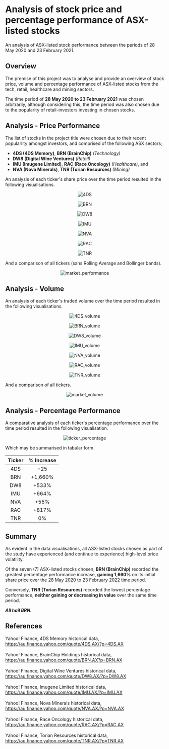 # Analysis of stock price and percentage performance of ASX-listed stocks
 An analysis of ASX-listed stock performance between the periods of 28 May 2020 and 23 February 2021.
 
## Overview
 
 The premise of this project was to analyse and provide an overview of stock price, volume and percentage performance of ASX-listed stocks from the tech, retail, healthcare and mining sectors.
 
 The time period of <b>28 May 2020 to 23 February 2021</b> was chosen arbitrarily, although considering this, the time period was also chosen due to the popularity of retail-investors investing in chosen stocks. 
 
## Analysis - Price Performance
 
 The list of stocks in the project title were chosen due to their recent popularlity amongst investors, and comprised of the following ASX sectors; 
 
* <b>4DS (4DS Memory)</b>, <b>BRN (BrainChip)</b> <i>(Technology)</i>
* <b>DW8 (Digital Wine Ventures)</b> <i>(Retail)</i>
* <b>IMU (Imugene Limited)</b>, <b>RAC (Race Oncology)</b> <i>(Healthcare)</i>, and
* <b>NVA (Nova Minerals)</b>, <b>TNR (Torian Resources)</b> <i>(Mining)</i>

An analysis of each ticker's share price over the time period resulted in the following visualisations.
 
 <p align="center">
  <img src="https://github.com/mnperic/asx-profit-loss/blob/main/Images/4DS.png" alt="4DS"/>
</p>

 <p align="center">
  <img src="https://github.com/mnperic/asx-profit-loss/raw/main/Images/BRN.png" alt="BRN"/>
</p>

 <p align="center">
  <img src="https://github.com/mnperic/asx-profit-loss/raw/main/Images/DW8.png" alt="DW8"/>
</p>

 <p align="center">
  <img src="https://github.com/mnperic/asx-profit-loss/raw/main/Images/IMU.png" alt="IMU"/>
</p>

 <p align="center">
  <img src="https://github.com/mnperic/asx-profit-loss/raw/main/Images/NVA.png" alt="NVA"/>
</p>

 <p align="center">
  <img src="https://github.com/mnperic/asx-profit-loss/raw/main/Images/RAC.png" alt="RAC"/>
</p>

 <p align="center">
  <img src="https://github.com/mnperic/asx-profit-loss/raw/main/Images/TNR.png" alt="TNR"/>
</p>

And a comparison of all tickers (sans Rolling Average and Bollinger bands).

<p align="center">
  <img src="https://github.com/mnperic/asx-profit-loss/raw/main/Images/market_performance.png" alt="market_performance"/>
</p>

## Analysis - Volume

An analysis of each ticker's traded volume over the time period resulted in the following visualisations.

<p align="center">
  <img src="https://github.com/mnperic/asx-profit-loss/raw/main/Images/4DS_volume.png" alt="4DS_volume"/>
</p>

<p align="center">
  <img src="https://github.com/mnperic/asx-profit-loss/raw/main/Images/BRN_volume.png" alt="BRN_volume"/>
</p>

<p align="center">
  <img src="https://github.com/mnperic/asx-profit-loss/raw/main/Images/DW8_volume.png" alt="DW8_volume"/>
</p>

<p align="center">
  <img src="https://github.com/mnperic/asx-profit-loss/raw/main/Images/IMU_volume.png" alt="IMU_volume"/>
</p>

<p align="center">
  <img src="https://github.com/mnperic/asx-profit-loss/raw/main/Images/NVA_volume.png" alt="NVA_volume"/>
</p>

<p align="center">
  <img src="https://github.com/mnperic/asx-profit-loss/raw/main/Images/RAC_volume.png" alt="RAC_volume"/>
</p>

<p align="center">
  <img src="https://github.com/mnperic/asx-profit-loss/raw/main/Images/TNR_volume.png" alt="TNR_volume"/>
</p>

And a comparison of all tickers.

<p align="center">
  <img src="https://github.com/mnperic/asx-profit-loss/raw/main/Images/market_volume.png" alt="market_volume"/>
</p>

## Analysis - Percentage Performance

A comparative analysis of each ticker's percentage performance over the time period resulted in the following visualisation.

<p align="center">
  <img src="https://github.com/mnperic/asx-profit-loss/raw/main/Images/ticker_percentage.png" alt="ticker_percentage"/>
</p>

Which may be summarised in tabular form.

<div align="center">
 
Ticker |  % Increase   
:---:  |  :---: 
 4DS | +25
 BRN | +1,660%
 DW8 | +533%
 IMU | +664%
 NVA | +55%
 RAC | +817%
 TNR | 0%

</div align>
 
## Summary

As evident in the data visualisations, all ASX-listed stocks chosen as part of the study have experienced (and continue to experience) high-level price volatility. 

Of the seven (7) ASX-listed stocks chosen, <b>BRN (BrainChip)</b> recorded the greatest percentage performance increase, <b>gaining 1,660%</b> on its initial share price over the 28 May 2020 to 23 February 2022 time period. 

Conversely, <b>TNR (Torian Resources)</b> recorded the lowest percentage performance, <b>neither gaining or decreasing in value</b> over the same time period. 

<b><i>All hail BRN.</b></i>

## References

Yahoo! Finance, 4DS Memory historical data, https://au.finance.yahoo.com/quote/4DS.AX/?p=4DS.AX<br></br>
Yahoo! Finance, BrainChip Holdings historical data, https://au.finance.yahoo.com/quote/BRN.AX?p=BRN.AX<br></br>
Yahoo! Finance, Digital Wine Ventures historical data, https://au.finance.yahoo.com/quote/DW8.AX/?p=DW8.AX<br></br>
Yahoo! Finance, Imugene Limited historical data, https://au.finance.yahoo.com/quote/IMU.AX/?p=IMU.AX<br></br>
Yahoo! Finance, Nova Minerals historical data, https://au.finance.yahoo.com/quote/NVA.AX/?p=NVA.AX<br></br>
Yahoo! Finance, Race Oncology historical data, https://au.finance.yahoo.com/quote/RAC.AX/?p=RAC.AX<br></br>
Yahoo! Finance, Torian Resources historical data, https://au.finance.yahoo.com/quote/TNR.AX/?p=TNR.AX<br></br>

